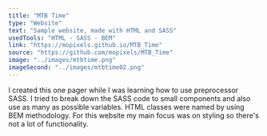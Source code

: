 ```yaml
---
title: "MTB Time"
type: "Website"
text: "Sample website, made with HTML and SASS"
usedTools: "HTML - SASS - BEM"
link: "https://mopixels.github.io/MTB_Time"
source: "https://github.com/mopixels/MTB_Time"
image: "../images/mtbtime.png"
imageSecond: "../images/mtbtime02.png"
---
```


I created this one pager while I was learning how to use preprocessor SASS. I tried to break down the SASS code to small components and also use as many as possible variables. HTML classes were named by using BEM methodology. For this website my main focus was on styling so there's not a lot of functionality.

